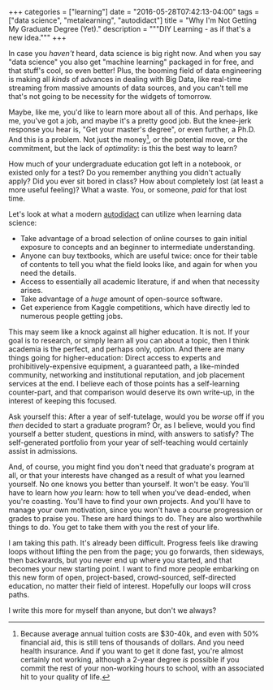 +++
categories = ["learning"]
date = "2016-05-28T07:42:13-04:00"
tags = ["data science", "metalearning", "autodidact"]
title = "Why I'm Not Getting My Graduate Degree (Yet)."
description = """DIY Learning - as if that's a new idea."""
+++

In case you _haven't_ heard, data science is big right now. And when you say
"data science" you also get "machine learning" packaged in for free, and that stuff's
cool, so even better!  Plus, the booming field of data engineering is making
all _kinds_ of advances in dealing with Big Data, like real-time streaming from
massive amounts of data sources, and you can't tell me that's not going to be
necessity for the widgets of tomorrow.

Maybe, like me, you'd like to learn more about all of this. And perhaps,
like me, you've got a job, and maybe it's a pretty good job. But the knee-jerk
response you hear is, "Get your master's degree", or even further, a Ph.D. And
this is a problem. Not just the money[^1], or the potential move, or the
commitment, but the lack of _optimality_: is this the best way to learn?

How much of your undergraduate education got left in a notebook, or existed
only for a test? Do you remember anything you didn't actually apply? Did you
ever sit bored in class? How about completely lost (at least a more useful
feeling)? What a waste. You, or someone, _paid_ for that lost time.

Let's look at what a modern [autodidact] can utilize when learning data
science:

* Take advantage of a broad selection of online courses to gain initial
  exposure to concepts and an beginner to intermediate understanding.
* Anyone can buy textbooks, which are useful twice: once for their table of
  contents to tell you what the field looks like, and again for when you need
  the details.
* Access to essentially all academic literature, if and when that necessity arises.
* Take advantage of a _huge_ amount of open-source software.
* Get experience from Kaggle competitions, which have directly led to numerous
  people getting jobs.

This may seem like a knock against all higher education. It is not. If your
goal is to research, or simply learn all you can about a topic, then I think
academia is the perfect, and perhaps only, option. And there are many things
going for higher-education: Direct access to experts and
prohibitively-expensive equipment, a guaranteed path, a like-minded community,
networking and institutional reputation, and job placement services at the end.
I believe each of those points has a self-learning counter-part, and that
comparison would deserve its own write-up, in the interest of keeping this
focused.

Ask yourself this: After a year of self-tutelage, would you be _worse_ off if
you _then_ decided to start a graduate program? Or, as I believe, would you
find yourself a better student, questions in mind, with answers to satisfy?
The self-generated portfolio from your year of self-teaching would certainly
assist in admissions.

And, of course, you might find you don't need that graduate's program at all,
or that your interests have changed as a result of what you learned yourself.
No one knows you better than yourself. It won't be easy. You'll have to learn
how _you_ learn: how to tell when you've dead-ended, when you're coasting.
You'll have to find your own projects. And you'll have to manage your own
motivation, since you won't have a course progression or grades to praise you.
These are hard things to do. They are also worthwhile things to do. You get to
take them with you the rest of your life.

I am taking this path. It's already been difficult. Progress feels like drawing
loops without lifting the pen from the page; you go forwards, then sideways,
then backwards, but you never end up where you started, and that becomes your
new starting point. I want to find more people embarking on this new form of
open, project-based, crowd-sourced, self-directed education, no matter their
field of interest. Hopefully our loops will cross paths.


I write this more for myself than anyone, but don't we always?

[autodidact]:
    https://www.google.com/webhp?sourceid=chrome-instant&ion=1&espv=2&ie=UTF-8#q=define%20auto%20didact
[^1]: Because average annual tuition costs are $30-40k, and even with
    50% financial aid, this is still tens of thousands of dollars. And you need
    health insurance. And if you want to get it done fast, you're almost certainly
    not working, although a 2-year degree _is_ possible if you commit the rest of
    your non-working hours to school, with an associated hit to your quality of
    life.
